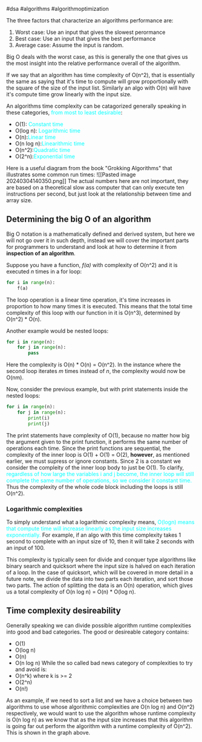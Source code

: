 #dsa #algorithms #algorithmoptimization 

The three factors that characterize an algorithms performance are:
1. Worst case: Use an input that gives the slowest perormance
2. Best case: Use an input that gives the best performance
3. Average case: Assume the input is random.

Big O deals with the worst case, as this is generally the one that gives us the most insight into the relative performance overall of the algorithm.

If we say that an algorithm has time complexity of O(n^2), that is essentially the same as saying that it's time to compute will grow proportionally with the square of the size of the input list. Similarly an algo with O(n) will have it's compute time grow linearly with the input size.

An algorithms time complexity can be catagorized generally speaking in these categories, <span style="color: cyan;">from most to least desirable</span>:
- O(1): <span style="color: cyan;">Constant time</span> 
- O(log n): <span style="color: cyan;">Logarithmic time</span>
- O(n):<span style="color: cyan;">Linear time</span>
- O(n log n):<span style="color: cyan;">Linearithmic time</span>
- O(n^2):<span style="color: cyan;">Quadratic time</span>
- O(2^n):<span style="color: cyan;">Exponential time</span>

Here is a useful diagram from the book "Grokking Algorithms" that illustrates some common run times:
![[Pasted image 20240304140350.png]]
The actual numbers here are not important, they are based on a theoretical slow ass computer that can only execute ten instructions per second, but just look at the relationship between time and array size.

## Determining the big O of an algorithm
Big O notation is a mathematically defined and derived system, but here we will not go over it in such depth, instead we will cover the important parts for programmers to understand and look at how to determine it from **inspection of an algorithm**.

Suppose you have a function, _f(a)_ with complexity of O(n^2) and it is executed _n_ times in a for loop:
```python
for i in range(n):
	f(a)
```
The loop operation is a linear time operation, it's time increases in proportion to how many times it is executed. This means that the total time complexity of this loop with our function in it is O(n^3),  determined by O(n^2) * O(n).

Another example would be nested loops:
```python
for i in range(n):
	for j in range(n):
		pass
```
Here the complexity is O(n) * O(n) = O(n^2). In the instance where the second loop iterates _m_ times instead of _n_, the complexity would now be O(nm).

Now, consider the previous example, but with print statements inside the nested loops:
```python
for i in range(n):
	for j in range(n):
		print(i)
		print(j)
```
The print statements have complexity of O(1), because no matter how big the argument given to the print function, it performs the same number of operations each time. Since the print functions are sequential, the complexity of the inner loop is O(1) + O(1) = O(2), **however**, as mentioned earlier, we must supress or ignore constants. Since 2 is a constant we consider the compleity of the inner loop body to just be O(1). To clarify, <span style="color: cyan;">regardless of how large the variables i and j become, the inner loop will still complete the same number of operations, so we consider it constant time.</span> Thus the complexity of the whole code block including the loops is still O(n^2).

### Logarithmic complexities
To simply understand what a logarithmic complexity means, <span style="color: cyan;">O(logn) means that compute time will increase linearly as the input size increases exponentially.</span> For example, if an algo with this time complexity takes 1 second to complete with an input size of 10, then it will take 2 seconds with an input of 100.

This complexity is typically seen for divide and conquer type algorithms like binary search and quicksort where the input size is halved on each iteration of a loop. In the case of quicksort, which will be covered in more detail in a future note, we divide the data into two parts each iteration, and sort those two parts. The action of splitting the data is an O(n) operation, which gives us a total complexity of O(n log n) = O(n) * O(log n).

## Time complexity desireability
Generally speaking we can divide possible algorithm runtime complexities into good and bad categories. The good or desireable category contains:
- O(1)
- O(log n)
- O(n)
- O(n log n)
While the so called bad news category of complexities to try and avoid is:
- O(n^k) where k is >= 2
- O(2^n)
- O(n!)

As an example, if we need to sort a list and we have a choice between two algorithms to use
whose algorithmic complexities are O(n log n) and O(n^2) respectively, we would want to use
the algorithm whose runtime complexity is O(n log n) as we know that as the input size
increases that this algorithm is going far out perform the algorithm with a runtime complexity
of O(n^2). This is shown in the graph above.